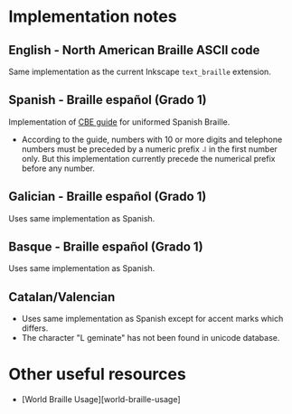 # Implementation notes

## English - North American Braille ASCII code

Same implementation as the current Inkscape `text_braille`  extension.

## Spanish - Braille español (Grado 1)

Implementation of [CBE guide][cbe-guide] for uniformed Spanish Braille.

- According to the guide, numbers with 10 or more digits and telephone numbers
 must be preceded by a numeric prefix `⠼` in the first number only. But
 this implementation currently precede the numerical prefix before any number.

## Galician - Braille español (Grado 1)

Uses same implementation as Spanish.

## Basque - Braille español (Grado 1)

Uses same implementation as Spanish.

## Catalan/Valencian

- Uses same implementation as Spanish except for accent marks which differs.
- The character "L geminate" has not been found in unicode database.

# Other useful resources

- [World Braille Usage][world-braille-usage]

[cbe-guide]: https://sid.usal.es/idocs/F8/FDO12069/signografiabasica.pdf
